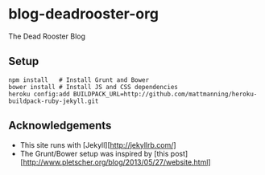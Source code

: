 # blog-deadrooster-org

The Dead Rooster Blog

## Setup

    npm install   # Install Grunt and Bower
    bower install # Install JS and CSS dependencies
    heroku config:add BUILDPACK_URL=http://github.com/mattmanning/heroku-buildpack-ruby-jekyll.git

## Acknowledgements

- This site runs with [Jekyll][http://jekyllrb.com/]
- The Grunt/Bower setup was inspired by [this post][http://www.pletscher.org/blog/2013/05/27/website.html]
